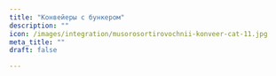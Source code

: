 ```yaml
---
title: "Конвейеры с бункером"
description: ""
icon: /images/integration/musorosortirovochnii-konveer-cat-11.jpg
meta_title: ""
draft: false

---
```

